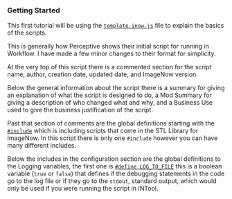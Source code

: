 ### Getting Started

This first tutorial will be using the [`template.inow.js`](scripts/template.inow.js) file to explain the basics of the scripts.

This is generally how Perceptive shows their initial script for running in Workflow. I have made a few minor changes to their format for simplicity.

At the very top of this script there is a commented section for the script name, author, creation date, updated date, and ImageNow version.

Below the general information about the script there is a summary for giving an explanation of what the script is designed to do, a Mod Summary for giving a description of who changed what and why, and a Business Use used to give the business justification of the script.

Past that section of comments are the global definitions starting with the [`#include`](scripts/template.inow.js#LC21) which is including scripts that come in the STL Library for ImageNow. In this script there is only one `#include` however you can have many different includes.  

Below the includes in the configuration section are the global definitions to the Logging variables, the first one is [`#define LOG_TO_FILE`](scripts/template.inow.js#LC24) this is a boolean variable (`true` or `false`) that defines if the debugging statements in the code go to the log file or if they go to the `stdout`, standard output, which would only be used if you were running the script in INTool.
